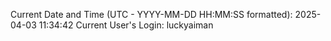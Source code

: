 Current Date and Time (UTC - YYYY-MM-DD HH:MM:SS formatted): 2025-04-03 11:34:42
Current User's Login: luckyaiman
